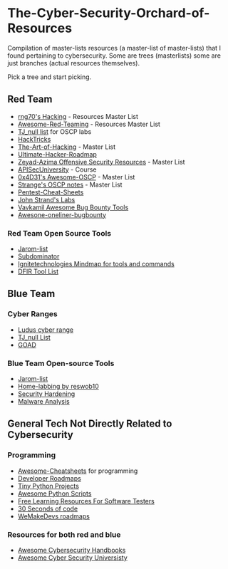 # The-Cyber-Security-Orchard-of-Resources
Compilation of master-lists resources (a master-list of master-lists) that I found pertaining to cybersecurity. Some are trees (masterlists) some are just branches (actual resources themselves).

Pick a tree and start picking.

## Red Team
- [rng70's Hacking](https://github.com/rng70/Hacking-Resources) - Resources Master List
- [Awesome-Red-Teaming](https://github.com/yeyintminthuhtut/Awesome-Red-Teaming) - Resources Master List
- [TJ_null list](https://docs.google.com/spreadsheets/u/1/d/1dwSMIAPIam0PuRBkCiDI88pU3yzrqqHkDtBngUHNCw8/htmlview)  for OSCP labs
- [HackTricks](https://book.hacktricks.xyz/)
- [The-Art-of-Hacking](https://github.com/The-Art-of-Hacking/h4cker) -  Master List
- [Ultimate-Hacker-Roadmap](https://github.com/Kennyslaboratory/Ultimate-Hacker-Roadmap)
- [Zeyad-Azima Offensive Security Resources](https://github.com/Zeyad-Azima/Offensive-Resources) -  Master List
- [APISecUniversity](https://www.apisecuniversity.com/) - Course
- [0x4D31's Awesome-OSCP](https://github.com/0x4D31/awesome-oscp) -  Master List
- [Strange's OSCP notes](https://strange-1.gitbook.io/notes) - Master List
- [Pentest-Cheat-Sheets](https://github.com/Kitsun3Sec/Pentest-Cheat-Sheets)
- [John Strand's Labs](https://github.com/strandjs/IntroLabs/blob/master/IntroClassFiles/navigation.md)
- [Vavkamil Awesome Bug Bounty Tools](https://github.com/vavkamil/awesome-bugbounty-tools)
- [Awesone-oneliner-bugbounty](https://github.com/dwisiswant0/awesome-oneliner-bugbounty)

### Red Team Open Source Tools
- [Jarom-list](./files/open-source-tools-red.md)
- [Subdominator](https://github.com/RevoltSecurities/Subdominator)
- [Ignitetechnologies Mindmap for tools and commands](https://github.com/Ignitetechnologies/Mindmap?tab=readme-ov-file)
- [DFIR Tool List](https://github.com/cugu/awesome-forensics?tab=readme-ov-file)

## Blue Team

### Cyber Ranges
- [Ludus cyber range](https://ludus.cloud/)
- [TJ_null List](https://docs.google.com/spreadsheets/u/1/d/1dwSMIAPIam0PuRBkCiDI88pU3yzrqqHkDtBngUHNCw8/htmlview)
- [GOAD](https://github.com/Orange-Cyberdefense/GOAD/tree/main)

### Blue Team Open-source Tools
- [Jarom-list](./files/open-source-tools-blue.md)
- [Home-labbing by reswob10](https://github.com/reswob10/HomeLabResources)
- [Security Hardening](https://github.com/decalage2/awesome-security-hardening?tab=readme-ov-file#security-hardening-guides-and-best-practices)
- [Malware Analysis](https://github.com/kh4sh3i/Malware-Analysis)
## General Tech Not Directly Related to Cybersecurity
### Programming
- [Awesome-Cheatsheets](https://github.com/LeCoupa/awesome-cheatsheets)  for programming
- [Developer Roadmaps](https://roadmap.sh/)
- [Tiny Python Projects](https://github.com/kyclark/tiny_python_projects)
- [Awesome Python Scripts](https://github.com/hastagAB/Awesome-Python-Scripts)
- [Free Learning Resources For Software Testers](https://github.com/PaulWaltersDev/FreeLearningResourcesForSoftwareTesters)
- [30 Seconds of code](https://www.30secondsofcode.org/)
- [WeMakeDevs roadmaps](https://github.com/WeMakeDevs/roadmaps?tab=readme-ov-file)

### Resources for both red and blue
- [Awesome Cybersecurity Handbooks](https://github.com/0xsyr0/Awesome-Cybersecurity-Handbooks?tab=readme-ov-file)
- [Awesome Cyber Security Universisty](https://github.com/brootware/awesome-cyber-security-university)

